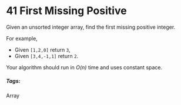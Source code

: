 # 41 First Missing Positive

Given an unsorted integer array, find the first missing positive integer.

For example,
* Given `[1,2,0]` return `3`,
* Given `[3,4,-1,1]` return `2`.

Your algorithm should run in *O(n)* time and uses constant space.

##### Tags:
Array